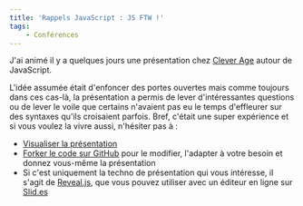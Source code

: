 ```yaml
---
title: 'Rappels JavaScript : JS FTW !'
tags:
    - Conférences
---
```


J'ai animé il y a quelques jours une présentation chez
[Clever Age](https://www.clever-age.com/fr/) autour de JavaScript.

L'idée assumée était d'enfoncer des portes ouvertes mais comme toujours dans ces
cas-là, la présentation a permis de lever d'intéressantes questions ou de lever
le voile que certains n'avaient pas eu le temps d'effleurer sur des syntaxes
qu'ils croisaient parfois. Bref, c'était une super expérience et si vous voulez
la vivre aussi, n'hésiter pas à :

-   [Visualiser la présentation](http://borisschapira.github.io/slides/rappelsJS/)
-   [Forker le code sur GitHub](https://github.com/borisschapira/slides/tree/gh-pages)
    pour le modifier, l'adapter à votre besoin et donnez vous-même la
    présentation
-   Si c'est uniquement la techno de présentation qui vous intéresse, il s'agit
    de [Reveal.js](http://lab.hakim.se/reveal-js/#/), que vous pouvez utiliser
    avec un éditeur en ligne sur [Slid.es](http://slides.com/)

